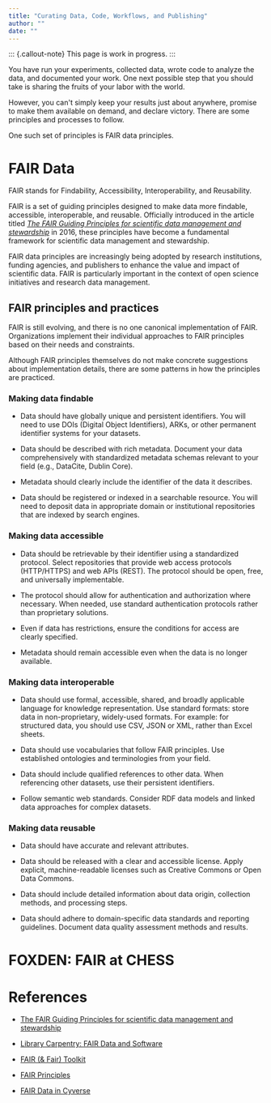 ```yaml
---
title: "Curating Data, Code, Workflows, and Publishing"
author: ""
date: ""
---
```


::: {.callout-note}
This page is work in progress.
:::

You have run your experiments, collected data, wrote code to analyze
the data, and documented your work.  One next possible step that you
should take is sharing the fruits of your labor with the world.

However, you can't simply keep your results just about anywhere,
promise to make them available on demand, and declare victory.  There
are some principles and processes to follow.

One such set of principles is FAIR data principles.

# FAIR Data

FAIR stands for Findability, Accessibility, Interoperability, and
Reusability.

FAIR is a set of guiding principles designed to make data more
findable, accessible, interoperable, and reusable. Officially
introduced in the article titled _[The FAIR Guiding Principles for
scientific data management and stewardship][fair-paper]_ in 2016,
these principles have become a fundamental framework for scientific
data management and stewardship.

[fair-paper]: https://www.nature.com/articles/sdata201618

FAIR data principles are increasingly being adopted by research
institutions, funding agencies, and publishers to enhance the value
and impact of scientific data. FAIR is particularly important in the
context of open science initiatives and research data management.

## FAIR principles and practices

FAIR is still evolving, and there is no one canonical implementation
of FAIR.  Organizations implement their individual approaches to FAIR
principles based on their needs and constraints.

Although FAIR principles themselves do not make concrete suggestions
about implementation details, there are some patterns in how the
principles are practiced.

### Making data findable

- Data should have globally unique and persistent identifiers.  You
  will need to use DOIs (Digital Object Identifiers), ARKs, or other
  permanent identifier systems for your datasets.

- Data should be described with rich metadata.  Document your data
  comprehensively with standardized metadata schemas relevant to your
  field (e.g., DataCite, Dublin Core).
  
- Metadata should clearly include the identifier of the data it
  describes.
  
- Data should be registered or indexed in a searchable resource.  You
  will need to deposit data in appropriate domain or institutional
  repositories that are indexed by search engines.

### Making data accessible

- Data should be retrievable by their identifier using a standardized
  protocol.  Select repositories that provide web access protocols
  (HTTP/HTTPS) and web APIs (REST).  The protocol should be open,
  free, and universally implementable.

- The protocol should allow for authentication and authorization where
  necessary.  When needed, use standard authentication protocols
  rather than proprietary solutions.
  
- Even if data has restrictions, ensure the conditions for access are
  clearly specified.
  
- Metadata should remain accessible even when the data is no longer
  available.

### Making data interoperable

- Data should use formal, accessible, shared, and broadly applicable
  language for knowledge representation. Use standard formats: store
  data in non-proprietary, widely-used formats.  For example: for
  structured data, you should use CSV, JSON or XML, rather than Excel
  sheets.
    
- Data should use vocabularies that follow FAIR principles.  Use
  established ontologies and terminologies from your field.

- Data should include qualified references to other data.  When
  referencing other datasets, use their persistent identifiers.
  
- Follow semantic web standards.  Consider RDF data models and linked
  data approaches for complex datasets.
  

### Making data reusable

- Data should have accurate and relevant attributes.

- Data should be released with a clear and accessible license.  Apply
  explicit, machine-readable licenses such as Creative Commons or Open
  Data Commons.
  
- Data should include detailed information about data origin,
  collection methods, and processing steps.

- Data should adhere to domain-specific data standards and reporting
  guidelines.  Document data quality assessment methods and results.


# FOXDEN: FAIR at CHESS

<!-- TODO: expand this -->


# References

- [The FAIR Guiding Principles for scientific data management and
  stewardship](https://www.nature.com/articles/sdata201618)

- [Library Carpentry: FAIR Data and
  Software](https://librarycarpentry.org/lc-fair-research/aio/index.html)

- [FAIR (& Fair) Toolkit](https://fairisland.org/toolkit/)

- [FAIR Principles](https://www.go-fair.org/fair-principles/)

- [FAIR Data in
  Cyverse](https://cyverse-foundational-open-science-skills-2020.readthedocs-hosted.com/en/master/Data_management/FAIR.html)

